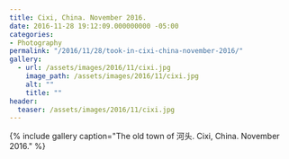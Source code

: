 ```yaml
---
title: Cixi, China. November 2016.
date: 2016-11-28 19:12:09.000000000 -05:00
categories:
- Photography
permalink: "/2016/11/28/took-in-cixi-china-november-2016/"
gallery:
  - url: /assets/images/2016/11/cixi.jpg
    image_path: /assets/images/2016/11/cixi.jpg
    alt: ""
    title: ""
header:
  teaser: /assets/images/2016/11/cixi.jpg
---
```


{% include gallery caption="The old town of 河头. Cixi, China. November 2016." %}